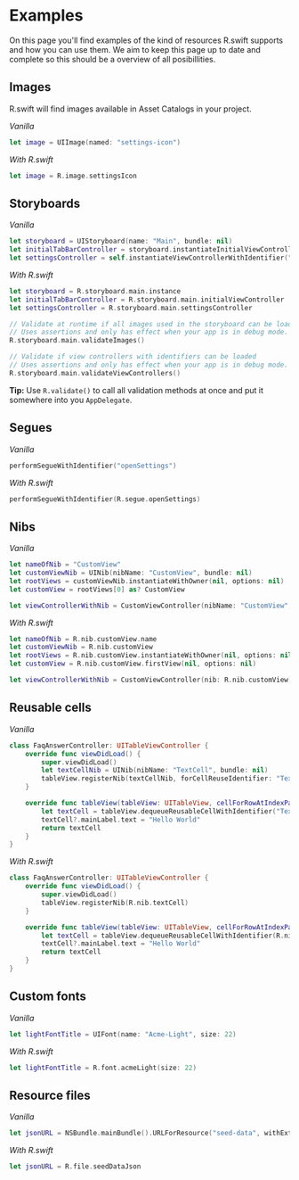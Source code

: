 # Examples

On this page you'll find examples of the kind of resources R.swift supports and how you can use them. We aim to keep this page up to date and complete so this should be a overview of all posibillities.

## Images

R.swift will find images available in Asset Catalogs in your project.

*Vanilla*
```swift
let image = UIImage(named: "settings-icon")
```

*With R.swift*
```swift
let image = R.image.settingsIcon
```

## Storyboards

*Vanilla*
```swift
let storyboard = UIStoryboard(name: "Main", bundle: nil)
let initialTabBarController = storyboard.instantiateInitialViewController() as? UITabBarController
let settingsController = self.instantiateViewControllerWithIdentifier("settingsController") as? SettingsController
```

*With R.swift*
```swift
let storyboard = R.storyboard.main.instance
let initialTabBarController = R.storyboard.main.initialViewController
let settingsController = R.storyboard.main.settingsController

// Validate at runtime if all images used in the storyboard can be loaded.
// Uses assertions and only has effect when your app is in debug mode.
R.storyboard.main.validateImages()

// Validate if view controllers with identifiers can be loaded
// Uses assertions and only has effect when your app is in debug mode.
R.storyboard.main.validateViewControllers()
```

**Tip:** Use `R.validate()` to call all validation methods at once and put it somewhere into you `AppDelegate`.

## Segues

*Vanilla*
```swift
performSegueWithIdentifier("openSettings")
```

*With R.swift*
```swift
performSegueWithIdentifier(R.segue.openSettings)
```

## Nibs

*Vanilla*
```swift
let nameOfNib = "CustomView"
let customViewNib = UINib(nibName: "CustomView", bundle: nil)
let rootViews = customViewNib.instantiateWithOwner(nil, options: nil)
let customView = rootViews[0] as? CustomView

let viewControllerWithNib = CustomViewController(nibName: "CustomView", bundle: nil)
```

*With R.swift*
```swift
let nameOfNib = R.nib.customView.name
let customViewNib = R.nib.customView
let rootViews = R.nib.customView.instantiateWithOwner(nil, options: nil)
let customView = R.nib.customView.firstView(nil, options: nil)

let viewControllerWithNib = CustomViewController(nib: R.nib.customView)
```

## Reusable cells

*Vanilla*
```swift
class FaqAnswerController: UITableViewController {
	override func viewDidLoad() {
	    super.viewDidLoad()
	    let textCellNib = UINib(nibName: "TextCell", bundle: nil)
	    tableView.registerNib(textCellNib, forCellReuseIdentifier: "TextCellIdentifier")
	}

	override func tableView(tableView: UITableView, cellForRowAtIndexPath indexPath: NSIndexPath) -> UITableViewCell {
    	let textCell = tableView.dequeueReusableCellWithIdentifier("TextCellIdentifier", forIndexPath: indexPath) as? TextCell
    	textCell?.mainLabel.text = "Hello World"
    	return textCell
  	}
}
```

*With R.swift*
```swift
class FaqAnswerController: UITableViewController {
	override func viewDidLoad() {
	    super.viewDidLoad()
	    tableView.registerNib(R.nib.textCell)
	}

	override func tableView(tableView: UITableView, cellForRowAtIndexPath indexPath: NSIndexPath) -> UITableViewCell {
    	let textCell = tableView.dequeueReusableCellWithIdentifier(R.nib.textCell.reuseIdentifier, forIndexPath: indexPath)
    	textCell?.mainLabel.text = "Hello World"
    	return textCell
  	}
}
```

## Custom fonts

*Vanilla*
```swift
let lightFontTitle = UIFont(name: "Acme-Light", size: 22)
```

*With R.swift*
```swift
let lightFontTitle = R.font.acmeLight(size: 22)
```

## Resource files

*Vanilla*
```swift
let jsonURL = NSBundle.mainBundle().URLForResource("seed-data", withExtension: "json")
```

*With R.swift*
```swift
let jsonURL = R.file.seedDataJson
```
